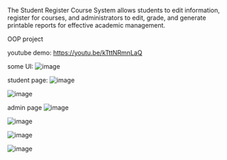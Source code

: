 The Student Register Course System allows students to edit information, register for courses, and administrators to edit, grade, and generate printable reports for effective academic management.

OOP project

youtube demo: https://youtu.be/kTttNRmnLaQ

some UI:
![image](https://github.com/user-attachments/assets/6f1883e7-0218-4aaf-952f-1b237fe6fbca)

student page:
![image](https://github.com/user-attachments/assets/f919fb36-a637-4329-92e3-232070dd1edb)

![image](https://github.com/user-attachments/assets/e1a2f0ab-d2d8-4e98-8508-e0839224e22b)

admin page
![image](https://github.com/user-attachments/assets/93642b88-0d4a-4a76-a2f4-5efd83583931)

![image](https://github.com/user-attachments/assets/7d26dd5f-2e6d-4599-b6e1-318182b732e8)

![image](https://github.com/user-attachments/assets/54387f94-81ef-44d1-924a-7f527f10c9c8)

![image](https://github.com/user-attachments/assets/1a382062-da5f-46fe-8a8a-b98b9e3ad217)





